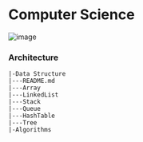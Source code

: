 # Computer Science
![image](https://github.com/Kainan-Liu/Computer-Science-Foundation/assets/146005327/d42f2965-7ea2-4b98-97af-fb222f680c57)

### Architecture
```rua
|-Data Structure
|---README.md
|---Array
|---LinkedList
|---Stack
|---Queue
|---HashTable
|---Tree
|-Algorithms
